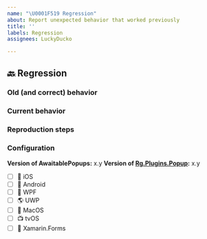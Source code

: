 ```yaml
---
name: "\U0001F519 Regression"
about: Report unexpected behavior that worked previously
title: ''
labels: Regression
assignees: LuckyDucko

---
```


## 🔙 Regression

<!--- Summary description of the regression --->

### Old (and correct) behavior

### Current behavior

### Reproduction steps

### Configuration

**Version of AwaitablePopups:** x.y
**Version of [Rg.Plugins.Popup](https://github.com/rotorgames/Rg.Plugins.Popup):** x.y


- [ ] :iphone: iOS
- [ ] :robot: Android
- [ ] :checkered_flag: WPF
- [ ] :earth_americas: UWP
- [ ] :apple: MacOS
- [ ] :tv: tvOS
- [ ] :monkey: Xamarin.Forms
